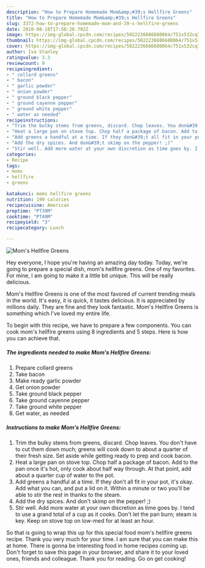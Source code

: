 ```yaml
---
description: "How to Prepare Homemade Mom&amp;#39;s Hellfire Greens"
title: "How to Prepare Homemade Mom&amp;#39;s Hellfire Greens"
slug: 3372-how-to-prepare-homemade-mom-and-39-s-hellfire-greens
date: 2020-08-18T17:58:20.792Z
image: https://img-global.cpcdn.com/recipes/5022236686680064/751x532cq70/moms-hellfire-greens-recipe-main-photo.jpg
thumbnail: https://img-global.cpcdn.com/recipes/5022236686680064/751x532cq70/moms-hellfire-greens-recipe-main-photo.jpg
cover: https://img-global.cpcdn.com/recipes/5022236686680064/751x532cq70/moms-hellfire-greens-recipe-main-photo.jpg
author: Iva Stanley
ratingvalue: 3.3
reviewcount: 9
recipeingredient:
- " collard greens"
- " bacon"
- " garlic powder"
- " onion powder"
- " ground black pepper"
- " ground cayenne pepper"
- " ground white pepper"
- " water as needed"
recipeinstructions:
- "Trim the bulky stems from greens, discard. Chop leaves. You don&#39;t have to cut them down much; greens will cook down to about a quarter of their fresh size. Set aside while getting ready to prep and cook bacon."
- "Heat a large pan on stove top. Chop half a package of bacon. Add to the pan once it&#39;s hot, only cook about half way through. At that point, add about a quarter cup of water to the pot."
- "Add greens a handful at a time. If they don&#39;t all fit in your pot, it&#39;s okay. Add what you can, and put a lid on it. Within a minute or two you&#39;ll be able to stir the rest in thanks to the steam."
- "Add the dry spices. And don&#39;t skimp on the pepper! ;)"
- "Stir well. Add more water at your own discretion as time goes by. I tend to use a grand total of a cup as it cooks. Don&#39;t let the pan burn; steam is key. Keep on stove top on low-med for at least an hour."
categories:
- Recipe
tags:
- moms
- hellfire
- greens

katakunci: moms hellfire greens 
nutrition: 199 calories
recipecuisine: American
preptime: "PT39M"
cooktime: "PT49M"
recipeyield: "3"
recipecategory: Lunch

---
```



![Mom&#39;s Hellfire Greens](https://img-global.cpcdn.com/recipes/5022236686680064/751x532cq70/moms-hellfire-greens-recipe-main-photo.jpg)

Hey everyone, I hope you're having an amazing day today. Today, we're going to prepare a special dish, mom&#39;s hellfire greens. One of my favorites. For mine, I am going to make it a little bit unique. This will be really delicious.

Mom&#39;s Hellfire Greens is one of the most favored of current trending meals in the world. It's easy, it is quick, it tastes delicious. It is appreciated by millions daily. They are fine and they look fantastic. Mom&#39;s Hellfire Greens is something which I've loved my entire life.




To begin with this recipe, we have to prepare a few components. You can cook mom&#39;s hellfire greens using 8 ingredients and 5 steps. Here is how you can achieve that.

<!--inarticleads1-->

##### The ingredients needed to make Mom&#39;s Hellfire Greens:

1. Prepare  collard greens
1. Take  bacon
1. Make ready  garlic powder
1. Get  onion powder
1. Take  ground black pepper
1. Take  ground cayenne pepper
1. Take  ground white pepper
1. Get  water, as needed




<!--inarticleads2-->

##### Instructions to make Mom&#39;s Hellfire Greens:

1. Trim the bulky stems from greens, discard. Chop leaves. You don&#39;t have to cut them down much; greens will cook down to about a quarter of their fresh size. Set aside while getting ready to prep and cook bacon.
1. Heat a large pan on stove top. Chop half a package of bacon. Add to the pan once it&#39;s hot, only cook about half way through. At that point, add about a quarter cup of water to the pot.
1. Add greens a handful at a time. If they don&#39;t all fit in your pot, it&#39;s okay. Add what you can, and put a lid on it. Within a minute or two you&#39;ll be able to stir the rest in thanks to the steam.
1. Add the dry spices. And don&#39;t skimp on the pepper! ;)
1. Stir well. Add more water at your own discretion as time goes by. I tend to use a grand total of a cup as it cooks. Don&#39;t let the pan burn; steam is key. Keep on stove top on low-med for at least an hour.




So that is going to wrap this up for this special food mom&#39;s hellfire greens recipe. Thank you very much for your time. I am sure that you can make this at home. There is gonna be interesting food in home recipes coming up. Don't forget to save this page in your browser, and share it to your loved ones, friends and colleague. Thank you for reading. Go on get cooking!
